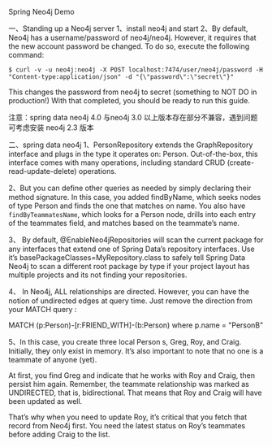 Spring Neo4j Demo

一、Standing up a Neo4j server
1、install neo4j and start
2、By default, Neo4j has a username/password of neo4j/neo4j. However, it requires that the new account password be changed. To do so, execute the following command:
```shell
$ curl -v -u neo4j:neo4j -X POST localhost:7474/user/neo4j/password -H "Content-type:application/json" -d "{\"password\":\"secret\"}"
```
This changes the password from neo4j to secret (something to NOT DO in production!) With that completed, you should be ready to run this guide.

注意：spring data neo4j 4.0 与neo4j 3.0 以上版本存在部分不兼容，遇到问题可考虑安装 neo4j 2.3 版本

二、spring data neo4j
1、PersonRepository extends the GraphRepository interface and plugs in the type it operates on: Person. Out-of-the-box, this interface comes with many operations, including standard CRUD (create-read-update-delete) operations.

2、But you can define other queries as needed by simply declaring their method signature. In this case, you added findByName, which seeks nodes of type Person and finds the one that matches on name. You also have `findByTeammatesName`, which looks for a Person node, drills into each entry of the teammates field, and matches based on the teammate’s name.

3、
By default, @EnableNeo4jRepositories will scan the current package for any interfaces that extend one of Spring Data’s repository interfaces. Use it’s basePackageClasses=MyRepository.class to safely tell Spring Data Neo4j to scan a different root package by type if your project layout has multiple projects and its not finding your repositories.

4、
In Neo4j, ALL relationships are directed.
However, you can have the notion of undirected edges at query time. Just remove the direction from your MATCH query :

MATCH (p:Person)-[r:FRIEND_WITH]-(b:Person) where p.name = "PersonB" 

5、In this case, you create three local Person s, Greg, Roy, and Craig. Initially, they only exist in memory. It’s also important to note that no one is a teammate of anyone (yet).

At first, you find Greg and indicate that he works with Roy and Craig, then persist him again. Remember, the teammate relationship was marked as UNDIRECTED, that is, bidirectional. That means that Roy and Craig will have been updated as well.
  
  That’s why when you need to update Roy, it’s critical that you fetch that record from Neo4j first. You need the latest status on Roy’s teammates before adding Craig to the list.